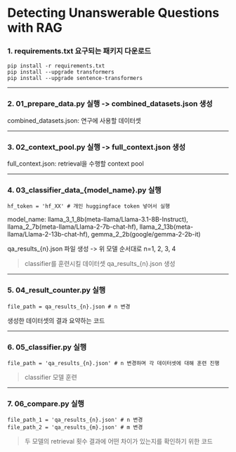 # Detecting Unanswerable Questions with RAG

### 1. requirements.txt 요구되는 패키지 다운로드

```
pip install -r requirements.txt
pip install --upgrade transformers
pip install --upgrade sentence-transformers
```

---


### 2. 01_prepare_data.py 실행 -> combined_datasets.json 생성

combined_datasets.json: 연구에 사용할 데이터셋

---


### 3. 02_context_pool.py 실행 -> full_context.json 생성

full_context.json: retrieval을 수행할 context pool

---


### 4. 03_classifier_data_{model_name}.py 실행

```
hf_token = 'hf_XX' # 개인 huggingface token 넣어서 실행
```

model_name: llama_3_1_8b(meta-llama/Llama-3.1-8B-Instruct), llama_2_7b(meta-llama/Llama-2-7b-chat-hf), llama_2_13b(meta-llama/Llama-2-13b-chat-hf), gemma_2_2b(google/gemma-2-2b-it)

qa_results_{n}.json 파일 생성 -> 위 모델 순서대로 n=1, 2, 3, 4

> classifier를 훈련시킬 데이터셋 qa_results_{n}.json 생성

---


### 5. 04_result_counter.py 실행

```
file_path = qa_results_{n}.json # n 변경
```

생성한 데이터셋의 결과 요약하는 코드

---


### 6. 05_classifier.py 실행

```
file_path = 'qa_results_{n}.json' # n 변경하며 각 데이터셋에 대해 훈련 진행
```

> classifier 모델 훈련

---


### 7. 06_compare.py 실행

```
file_path_1 = 'qa_results_{n}.json' # n 변경
file_path_2 = 'qa_results_{m}.json' # m 변경
```

> 두 모델의 retrieval 횟수 결과에 어떤 차이가 있는지를 확인하기 위한 코드